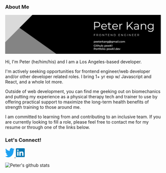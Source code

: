 ### About Me

<img src='/assets/imgs/banner.jpeg' alt='profile banner'>


Hi, I'm Peter (he/him/his) and I am a Los Angeles-based developer. 

I'm actively seeking opportunities for frontend engineer/web developer and/or other developer related roles. I bring 1+ yr exp w/ Javascript and React, and a whole lot more. 

Outside of web development, you can find me geeking out on biomechanics and putting my experience as a physical therapy tech and trainer to use by offering practical support to maximize the long-term health benefits of strength training to those around me.

I am committed to learning from and contributing to an inclusive team. If you are currently looking to fill a role, please feel free to contact me for my resume or  through one of the links below.

### Let's Connect!
<p>
    <a href="https://twitter.com/pswk11" alt="Twitter">
      <img src="https://github.com/devicons/devicon/blob/master/icons/twitter/twitter-original.svg" width="30" height="30">
    </a>
   <a href="https://www.linkedin.com/in/peterswkang/" alt="LinkedIn">
      <img src="https://github.com/devicons/devicon/blob/master/icons/linkedin/linkedin-original.svg" width="30" height="30">
    </a>
</p>

![Peter's github stats](https://github-readme-stats.vercel.app/api?username=pswk1&theme=solarized-dark&count_private=true)
